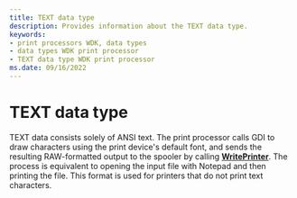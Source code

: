 ```yaml
---
title: TEXT data type
description: Provides information about the TEXT data type.
keywords:
- print processors WDK, data types
- data types WDK print processor
- TEXT data type WDK print processor
ms.date: 09/16/2022
---
```


# TEXT data type

TEXT data consists solely of ANSI text. The print processor calls GDI to draw characters using the print device's default font, and sends the resulting RAW-formatted output to the spooler by calling [**WritePrinter**](/windows/win32/printdocs/writeprinter). The process is equivalent to opening the input file with Notepad and then printing the file. This format is used for printers that do not print text characters.
